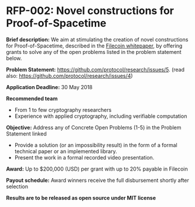 # RFP-002: Novel constructions for Proof-of-Spacetime

**Brief description:**
We aim at stimulating the creation of novel constructions for Proof-of-Spacetime, described in the [Filecoin whitepaper](https://filecoin.io/filecoin.pdf), by offering grants to solve any of the open problems listed in the problem statement below.

**Problem Statement:** https://github.com/protocol/research/issues/5.  (read also: https://github.com/protocol/research/issues/4)

**Application Deadline:** 30 May 2018

**Recommended team**
 - From 1 to few cryptography researchers
 - Experience with applied cryptography, including verifiable computation

**Objective:** Address any of Concrete Open Problems (1-5) in the Problem Statement linked
  - Provide a solution (or an impossibility result) in the form of a formal technical paper or an implemented library.
  - Present the work in a formal recorded video presentation.

**Award:** Up to $200,000 (USD) per grant with up to 20% payable in Filecoin

**Payout schedule:** Award winners receive the full disbursement shortly after selection

**Results are to be released as open source under MIT license**
